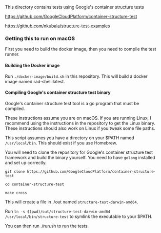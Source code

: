 This directory contains tests using Google's container structure tests

https://github.com/GoogleCloudPlatform/container-structure-test

https://github.com/nkubala/structure-test-examples

### Getting this to run on macOS

First you need to build the docker image, then you need to compile the test runner.

#### Building the Docker image

Run `./docker-image/build.sh` in this repository.  This will build a docker image
named rad-shell:latest.

#### Compiling Google's container structure test binary

Google's container structure test tool is a go program that must be compiled.

These instructions assume you are on macOS.  If you are running Linux, I
recommend using the instructions in the repository to get the Linux binary.
These instructions should also work on Linux if you tweak some file paths.

This script assumes you have a directory on your $PATH named `/usr/local/bin`.
This should exist if you use Homebrew.

You will need to clone the repository for Google's container structure test
framework and build the binary yourself.  You need to have `golang` installed and
set up correctly.

`git clone https://github.com/GoogleCloudPlatform/container-structure-test`

`cd container-structure-test`

`make cross`

This will create a file in ./out named `structure-test-darwin-amd64`.

Run `ln -s $(pwd)/out/structure-test-darwin-amd64 /usr/local/bin/structure-test` to symlink the executable to your $PATH.

You can then run ./run.sh to run the tests.
